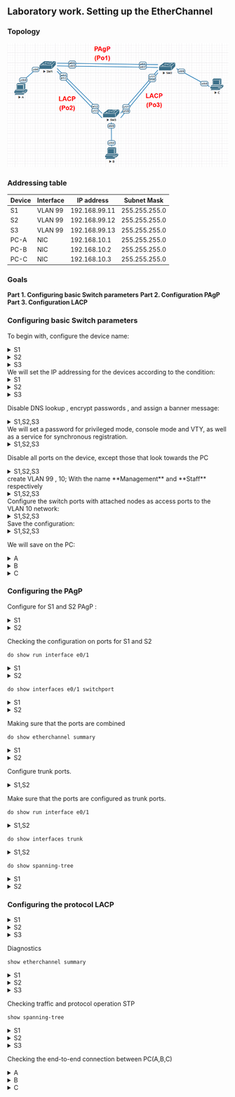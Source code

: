 ## Laboratory work. Setting up the EtherChannel 

### Topology

![](img/Etherchannel.png)

### Addressing table

| Device | Interface | IP address    | Subnet Mask   |
| ------ | --------- | ------------- | ------------- |
| S1     | VLAN 99   | 192.168.99.11 | 255.255.255.0 |
| S2     | VLAN 99   | 192.168.99.12 | 255.255.255.0 |
| S3     | VLAN 99   | 192.168.99.13 | 255.255.255.0 |
| PC-A   | NIC       | 192.168.10.1  | 255.255.255.0 |
| PC-B   | NIC       | 192.168.10.2  | 255.255.255.0 |
| PC-C   | NIC       | 192.168.10.3  | 255.255.255.0 |

### Goals

**Part 1. Configuring basic Switch parameters**
**Part 2. Configuration PAgP**
**Part 3. Configuration LACP**

### Configuring basic Switch parameters

To begin with, configure the device name:

<details>
<summary>S1</summary>
<pre><code>
enable
conf t
hos S1
</code></pre>
</details>
<details>
<summary>S2</summary>
<pre><code>
enable
conf t
hos S2
</code></pre>
</details>
<details>
<summary>S3</summary>
<pre><code>
enable
conf t
hos S3
</code></pre>
</details>
We will set the IP addressing for the devices according to the condition:

<details>
<summary>S1</summary>
<pre><code>
int vla 99
ip addr 192.168.99.11 255.255.255.0
no shut
exit 
</code></pre>
</details>
<details>
<summary>S2</summary>
<pre><code>
int vla 99
ip addr 192.168.99.12 255.255.255.0
no shut
exit 
</code></pre>
</details>
<details>
<summary>S3</summary>
<pre><code>
int vla 99
ip addr 192.168.99.13 255.255.255.0
no shut
exit 
</code></pre>
</details>

Disable DNS lookup , encrypt passwords , and assign a banner message:

<details>
<summary>S1,S2,S3</summary>
<pre><code>
no ip domain-loo
service password-encryption
Banner motd "This is a secure system. Authorized Access Only!" 
</code></pre>
</details>
We will set a password for privileged mode, console mode and VTY, as well as a service for synchronous registration.
<details>
<summary>S1,S2,S3</summary>
<pre><code>
enable secret class
line vty 0 4
logging synchronous
password cisco
login
exit
line con 0
exec-timeout 0 0
logging synchronous
password cisco
login
exit 
</code></pre>
</details>

Disable all ports on the device, except those that look towards the PC
<details>
<summary>S1,S2,S3</summary>
<pre><code>
int ran e0/1-3
shut
int ran e1/0-3
shut 
</code></pre>
</details>
create VLAN 99 , 10; With the name **Management** and **Staff** respectively
<details>
<summary>S1,S2,S3</summary>
<pre><code>
vlan 99
name Management
vlan 10
name Staff 
</code></pre>
</details>
Configure the switch ports with attached nodes as access ports to the VLAN 10 network:
<details>
<summary>S1,S2,S3</summary>
<pre><code>
int e0/0
sw m ac
sw ac vl 10
</code></pre>
</details>
Save the configuration:

<details>
<summary>S1,S2,S3</summary>
<pre><code>
do copy run start
[Enter]
</code></pre>
</details>

We will save on the PC:

<details>
<summary>A</summary>
<pre><code>
ip 192.168.10.1/24
save 
</code></pre>
</details>
<details>
<summary>B</summary>
<pre><code>
 ip 192.168.10.2/24
save 
</code></pre>
</details>
<details>
<summary>C</summary>
<pre><code>
ip 192.168.10.3/24
save 
</code></pre>
</details>

### Configuring the PAgP

Configure for S1 and S2 PAgP :

<details>
<summary>S1</summary>
<pre><code>
int ran e0/1-2
channel-group 1 mode desirable
no shut
exit
</code></pre>
</details>
<details>
<summary>S2</summary>
<pre><code>
int ran e0/1-2
channel-group 1 mode auto
no shut 
exit
</code></pre>
</details>

Checking the configuration on ports for S1 and S2

```
do show run interface e0/1
```
<details>
<summary>S1</summary>
<pre><code>
do show run interface e0/1
!
interface Ethernet0/1
 channel-group 1 mode desirable
end
</code></pre>
</details>
<details>
<summary>S2</summary>
<pre><code>
do show run interface e0/1
!
interface Ethernet0/1
 channel-group 1 mode auto
end
</code></pre>
</details>

```
do show interfaces e0/1 switchport
```

<details>
<summary>S1</summary>
<pre><code>
do show interfaces e0/1 switchport
!
Name: Et0/1
Switchport: Enabled
Administrative Mode: dynamic auto
Operational Mode: static access (member of bundle Po1)
Administrative Trunking Encapsulation: negotiate
Operational Trunking Encapsulation: native
Negotiation of Trunking: On
Access Mode VLAN: 1 (default)
Trunking Native Mode VLAN: 1 (default)
Administrative Native VLAN tagging: enabled
Voice VLAN: none
Administrative private-vlan host-association: none
Administrative private-vlan mapping: none
Administrative private-vlan trunk native VLAN: none
Administrative private-vlan trunk Native VLAN tagging: enabled
Administrative private-vlan trunk encapsulation: dot1q
Administrative private-vlan trunk normal VLANs: none
Administrative private-vlan trunk associations: none
Administrative private-vlan trunk mappings: none
Operational private-vlan: none
Trunking VLANs Enabled: ALL
Pruning VLANs Enabled: 2-1001
Capture Mode Disabled
Capture VLANs Allowed: ALL
!
Protected: false
Appliance trust: none
</code></pre>
</details>
<details>
<summary>S2</summary>
<pre><code>
do show interfaces e0/1 switchport
!
Name: Et0/1
Switchport: Enabled
Administrative Mode: dynamic auto
Operational Mode: static access (member of bundle Po1)
Administrative Trunking Encapsulation: negotiate
Operational Trunking Encapsulation: native
Negotiation of Trunking: On
Access Mode VLAN: 1 (default)
Trunking Native Mode VLAN: 1 (default)
Administrative Native VLAN tagging: enabled
Voice VLAN: none
Administrative private-vlan host-association: none
Administrative private-vlan mapping: none
Administrative private-vlan trunk native VLAN: none
Administrative private-vlan trunk Native VLAN tagging: enabled
Administrative private-vlan trunk encapsulation: dot1q
Administrative private-vlan trunk normal VLANs: none
Administrative private-vlan trunk associations: none
Administrative private-vlan trunk mappings: none
Operational private-vlan: none
Trunking VLANs Enabled: ALL
Pruning VLANs Enabled: 2-1001
Capture Mode Disabled
Capture VLANs Allowed: ALL
!
Protected: false
Appliance trust: none
</code></pre>
</details>

Making sure that the ports are combined

```
do show etherchannel summary
```

<details>
<summary>S1</summary>
<pre><code>
do show etherchannel summary
!
Flags:  
D - down	P - bundled in port-channel
I - stand-alone	s - suspended
H - Hot-standby (LACP only)
R - Layer3      S - Layer2
U - in use      N - not in use, no aggregation
f - failed to allocate aggregator
M - not in use, minimum links not met
m - not in use, port not aggregated due to minimum links not met
u - unsuitable for bundling
w - waiting to be aggregated
d - default port    
A - formed by Auto LAG
!
!
Number of channel-groups in use: 1
Number of aggregators:           1
!
Group  Port-channel  Protocol    Ports
------+-------------+-----------+-----------------------------------------------
1      Po1(SU)         PAgP      Et0/1(P)    Et0/2(P)
</code></pre>
</details>
<details>
<summary>S2</summary>
<pre><code>
do show etherchannel summary
!
Flags:  
D - down	P - bundled in port-channel
I - stand-alone	s - suspended
H - Hot-standby (LACP only)
R - Layer3      S - Layer2
U - in use      N - not in use, no aggregation
f - failed to allocate aggregator
M - not in use, minimum links not met
m - not in use, port not aggregated due to minimum links not met
u - unsuitable for bundling
w - waiting to be aggregated
d - default port    
A - formed by Auto LAG
!
!
Number of channel-groups in use: 1
Number of aggregators:           1
!
Group  Port-channel  Protocol    Ports
------+-------------+-----------+-----------------------------------------------
1      Po1(SU)         PAgP      Et0/1(P)    Et0/2(P)
</code></pre>
</details>

Configure trunk ports.

<details>
<summary>S1,S2</summary>
<pre><code>
interface port-channel 1
switchport trunk encapsulation dot1q
switchport mode trunk
switchport trunk native vlan 99
</code></pre>
</details>

Make sure that the ports are configured as trunk ports.

```
do show run interface e0/1
```

<details>
<summary>S1,S2</summary>
<pre><code>
do show run interface e0/1
!
interface Ethernet0/1
 switchport trunk encapsulation dot1q
 switchport trunk native vlan 99
 switchport mode trunk
 channel-group 1 mode desirable
end
</code></pre>
</details>

```
do show interfaces trunk
```

<details>
<summary>S1,S2</summary>
<pre><code>
do show interfaces trunk
!
Port        Mode             Encapsulation  Status        Native vlan
Po1         on               802.1q         trunking      99
!
Port        Vlans allowed on trunk
Po1         1-4094
!
Port        Vlans allowed and active in management domain
Po1         1,10,99
!
Port        Vlans in spanning tree forwarding state and not pruned
Po1         1,10,99
</code></pre>
</details>

```
do show spanning-tree 
```
<details>
<summary>S1</summary>
<pre><code>
do show spanning-tree
!
VLAN0001
  Spanning tree enabled protocol ieee
  Root ID    Priority    32769
             Address     aabb.cc00.1000
             This bridge is the root
             Hello Time   2 sec  Max Age 20 sec  Forward Delay 15 sec
!
  Bridge ID  Priority    32769  (priority 32768 sys-id-ext 1)
             Address     aabb.cc00.1000
             Hello Time   2 sec  Max Age 20 sec  Forward Delay 15 sec
             Aging Time  300 sec
!
Interface           Role Sts Cost      Prio.Nbr Type
------------------- ---- --- --------- -------- --------------------------------
Po1                 Desg FWD 56        128.65   P2p
!
!
!
VLAN0010
  Spanning tree enabled protocol ieee
  Root ID    Priority    32778
             Address     aabb.cc00.1000
             This bridge is the root
             Hello Time   2 sec  Max Age 20 sec  Forward Delay 15 sec
!
  Bridge ID  Priority    32778  (priority 32768 sys-id-ext 10)
             Address     aabb.cc00.1000
             Hello Time   2 sec  Max Age 20 sec  Forward Delay 15 sec
             Aging Time  300 sec
!
Interface           Role Sts Cost      Prio.Nbr Type
------------------- ---- --- --------- -------- --------------------------------
Et0/0               Desg FWD 100       128.1    P2p
Po1                 Desg FWD 56        128.65   P2p
!
!
!
VLAN0099
  Spanning tree enabled protocol ieee
  Root ID    Priority    32867
             Address     aabb.cc00.1000
             This bridge is the root
             Hello Time   2 sec  Max Age 20 sec  Forward Delay 15 sec
!
  Bridge ID  Priority    32867  (priority 32768 sys-id-ext 99)
             Address     aabb.cc00.1000
             Hello Time   2 sec  Max Age 20 sec  Forward Delay 15 sec
             Aging Time  300 sec
!
Interface           Role Sts Cost      Prio.Nbr Type
------------------- ---- --- --------- -------- --------------------------------
Po1                 Desg FWD 56        128.65   P2p
</code></pre>
</details>

<details>
<summary>S2</summary>
<pre><code>
do show spanning-tree
!
VLAN0001
  Spanning tree enabled protocol ieee
  Root ID    Priority    32769
             Address     aabb.cc00.1000
             Cost        56
             Port        65 (Port-channel1)
             Hello Time   2 sec  Max Age 20 sec  Forward Delay 15 sec
!
  Bridge ID  Priority    32769  (priority 32768 sys-id-ext 1)
             Address     aabb.cc00.2000
             Hello Time   2 sec  Max Age 20 sec  Forward Delay 15 sec
             Aging Time  300 sec
!
Interface           Role Sts Cost      Prio.Nbr Type
------------------- ---- --- --------- -------- --------------------------------
Po1                 Root FWD 56        128.65   P2p
!
!
VLAN0010
  Spanning tree enabled protocol ieee
  Root ID    Priority    32778
             Address     aabb.cc00.1000
             Cost        56
             Port        65 (Port-channel1)
             Hello Time   2 sec  Max Age 20 sec  Forward Delay 15 sec
!
  Bridge ID  Priority    32778  (priority 32768 sys-id-ext 10)
             Address     aabb.cc00.2000
             Hello Time   2 sec  Max Age 20 sec  Forward Delay 15 sec
             Aging Time  300 sec
!
Interface           Role Sts Cost      Prio.Nbr Type
------------------- ---- --- --------- -------- --------------------------------
Et0/0               Desg FWD 100       128.1    P2p
Po1                 Root FWD 56        128.65   P2p
!
!
VLAN0099
  Spanning tree enabled protocol ieee
  Root ID    Priority    32867
             Address     aabb.cc00.1000
             Cost        56
             Port        65 (Port-channel1)
             Hello Time   2 sec  Max Age 20 sec  Forward Delay 15 sec
!
  Bridge ID  Priority    32867  (priority 32768 sys-id-ext 99)
             Address     aabb.cc00.2000
             Hello Time   2 sec  Max Age 20 sec  Forward Delay 15 sec
             Aging Time  300 sec
!
Interface           Role Sts Cost      Prio.Nbr Type
------------------- ---- --- --------- -------- --------------------------------
Po1                 Root FWD 56        128.65   P2p
</code></pre>
</details>

### Configuring the protocol LACP

<details>
<summary>S1</summary>
<pre><code>
!
interface range e1/2-3
switchport trunk encapsulation dot1q
switchport mode trunk
switchport trunk native vlan 99
channel-group 2 mode active
no shutdown
exit
!
</code></pre>
</details>
<details>
<summary>S2</summary>
<pre><code>
interface range e1/0-1
switchport trunk encapsulation dot1q
switchport mode trunk
switchport trunk native vlan 99
channel-group 3 mode passive
no shutdown
exit
</code></pre>
</details>
<details>
<summary>S3</summary>
<pre><code>
interface range e1/2-3
switchport trunk encapsulation dot1q
switchport mode trunk
switchport trunk native vlan 99
channel-group 2 mode passive
no shutdown
exit
!
interface range e1/0-1
switchport trunk encapsulation dot1q
switchport mode trunk
switchport trunk native vlan 99
channel-group 3 mode active
no shutdown
exit
</code></pre>
</details>

Diagnostics

```
show etherchannel summary
```

<details>
<summary>S1</summary>
<pre><code>
show etherchannel summary
...
!
------+-------------+-----------+-----------------------------------------------
1      Po1(SU)         PAgP      Et0/1(P)    Et0/2(P)
2      Po2(SU)         LACP      Et1/2(P)    Et1/3(P)
!
</code></pre>
</details>
<details>
<summary>S2</summary>
<pre><code>
show etherchannel summary
...
!
------+-------------+-----------+-----------------------------------------------
1      Po1(SU)         PAgP      Et0/1(P)    Et0/2(P)
3      Po3(SU)         LACP      Et1/0(P)    Et1/1(P)
!
</code></pre>
</details>
<details>
<summary>S3</summary>
<pre><code>
show etherchannel summary
...
!
------+-------------+-----------+-----------------------------------------------
2      Po2(SU)         LACP      Et1/2(P)    Et1/3(P)
3      Po3(SU)         LACP      Et1/0(P)    Et1/1(P)
!
</code></pre>
</details>

Checking traffic and protocol operation STP

```
show spanning-tree
```

<details>
<summary>S1</summary>
<pre><code>
show spanning-tree
!
VLAN0001
  Spanning tree enabled protocol ieee
  Root ID    Priority    32769
             Address     aabb.cc00.1000
             This bridge is the root
             Hello Time   2 sec  Max Age 20 sec  Forward Delay 15 sec
!
  Bridge ID  Priority    32769  (priority 32768 sys-id-ext 1)
             Address     aabb.cc00.1000
             Hello Time   2 sec  Max Age 20 sec  Forward Delay 15 sec
             Aging Time  300 sec
!
Interface           Role Sts Cost      Prio.Nbr Type
------------------- ---- --- --------- -------- --------------------------------
Po1                 Desg FWD 56        128.65   P2p
Po2                 Desg FWD 56        128.66   P2p
!
!
!
VLAN0010
  Spanning tree enabled protocol ieee
  Root ID    Priority    32778
             Address     aabb.cc00.1000
             This bridge is the root
             Hello Time   2 sec  Max Age 20 sec  Forward Delay 15 sec
!
  Bridge ID  Priority    32778  (priority 32768 sys-id-ext 10)
             Address     aabb.cc00.1000
             Hello Time   2 sec  Max Age 20 sec  Forward Delay 15 sec
             Aging Time  300 sec
!
Interface           Role Sts Cost      Prio.Nbr Type
------------------- ---- --- --------- -------- --------------------------------
Et0/0               Desg FWD 100       128.1    P2p
Po1                 Desg FWD 56        128.65   P2p
Po2                 Desg FWD 56        128.66   P2p
!
!
!
VLAN0099
  Spanning tree enabled protocol ieee
  Root ID    Priority    32867
             Address     aabb.cc00.1000
             This bridge is the root
             Hello Time   2 sec  Max Age 20 sec  Forward Delay 15 sec
!
  Bridge ID  Priority    32867  (priority 32768 sys-id-ext 99)
             Address     aabb.cc00.1000
             Hello Time   2 sec  Max Age 20 sec  Forward Delay 15 sec
             Aging Time  300 sec
!
Interface           Role Sts Cost      Prio.Nbr Type
------------------- ---- --- --------- -------- --------------------------------
Po1                 Desg FWD 56        128.65   P2p
Po2                 Desg FWD 56        128.66   P2p
</code></pre>
</details>
<details>
<summary>S2</summary>
<pre><code>
show spanning-tree
!
VLAN0001
  Spanning tree enabled protocol ieee
  Root ID    Priority    32769
             Address     aabb.cc00.1000
             Cost        56
             Port        65 (Port-channel1)
             Hello Time   2 sec  Max Age 20 sec  Forward Delay 15 sec
!
  Bridge ID  Priority    32769  (priority 32768 sys-id-ext 1)
             Address     aabb.cc00.2000
             Hello Time   2 sec  Max Age 20 sec  Forward Delay 15 sec
             Aging Time  300 sec
!
Interface           Role Sts Cost      Prio.Nbr Type
------------------- ---- --- --------- -------- --------------------------------
Po1                 Root FWD 56        128.65   P2p
Po3                 Desg FWD 56        128.66   P2p
!
!
!
VLAN0010
  Spanning tree enabled protocol ieee
  Root ID    Priority    32778
             Address     aabb.cc00.1000
             Cost        56
             Port        65 (Port-channel1)
             Hello Time   2 sec  Max Age 20 sec  Forward Delay 15 sec
!
  Bridge ID  Priority    32778  (priority 32768 sys-id-ext 10)
             Address     aabb.cc00.2000
             Hello Time   2 sec  Max Age 20 sec  Forward Delay 15 sec
             Aging Time  300 sec
!
Interface           Role Sts Cost      Prio.Nbr Type
------------------- ---- --- --------- -------- --------------------------------
Et0/0               Desg FWD 100       128.1    P2p
Po1                 Root FWD 56        128.65   P2p
Po3                 Desg FWD 56        128.66   P2p
!
!
!
VLAN0099
  Spanning tree enabled protocol ieee
  Root ID    Priority    32867
             Address     aabb.cc00.1000
             Cost        56
             Port        65 (Port-channel1)
             Hello Time   2 sec  Max Age 20 sec  Forward Delay 15 sec
!
  Bridge ID  Priority    32867  (priority 32768 sys-id-ext 99)
             Address     aabb.cc00.2000
             Hello Time   2 sec  Max Age 20 sec  Forward Delay 15 sec
             Aging Time  300 sec
!
Interface           Role Sts Cost      Prio.Nbr Type
------------------- ---- --- --------- -------- --------------------------------
Po1                 Root FWD 56        128.65   P2p
Po3                 Desg FWD 56        128.66   P2p
</code></pre>
</details>
<details>
<summary>S3</summary>
<pre><code>
show spanning-tree
!
VLAN0001
  Spanning tree enabled protocol ieee
  Root ID    Priority    32769
             Address     aabb.cc00.1000
             Cost        56
             Port        65 (Port-channel2)
             Hello Time   2 sec  Max Age 20 sec  Forward Delay 15 sec
!
  Bridge ID  Priority    32769  (priority 32768 sys-id-ext 1)
             Address     aabb.cc00.3000
             Hello Time   2 sec  Max Age 20 sec  Forward Delay 15 sec
             Aging Time  300 sec
!
Interface           Role Sts Cost      Prio.Nbr Type
------------------- ---- --- --------- -------- --------------------------------
Po2                 Root FWD 56        128.65   P2p
Po3                 Altn BLK 56        128.66   P2p
!
!
!
VLAN0010
  Spanning tree enabled protocol ieee
  Root ID    Priority    32778
             Address     aabb.cc00.1000
             Cost        56
             Port        65 (Port-channel2)
             Hello Time   2 sec  Max Age 20 sec  Forward Delay 15 sec
!
  Bridge ID  Priority    32778  (priority 32768 sys-id-ext 10)
             Address     aabb.cc00.3000
             Hello Time   2 sec  Max Age 20 sec  Forward Delay 15 sec
             Aging Time  300 sec
!
Interface           Role Sts Cost      Prio.Nbr Type
------------------- ---- --- --------- -------- --------------------------------
Et0/0               Desg FWD 100       128.1    P2p
Po2                 Root FWD 56        128.65   P2p
Po3                 Altn BLK 56        128.66   P2p
!
!
!
VLAN0099
  Spanning tree enabled protocol ieee
  Root ID    Priority    32867
             Address     aabb.cc00.1000
             Cost        56
             Port        65 (Port-channel2)
             Hello Time   2 sec  Max Age 20 sec  Forward Delay 15 sec
!
  Bridge ID  Priority    32867  (priority 32768 sys-id-ext 99)
             Address     aabb.cc00.3000
             Hello Time   2 sec  Max Age 20 sec  Forward Delay 15 sec
             Aging Time  300 sec
!
Interface           Role Sts Cost      Prio.Nbr Type
------------------- ---- --- --------- -------- --------------------------------
Po2                 Root FWD 56        128.65   P2p
Po3                 Altn BLK 56        128.66   P2p
</code></pre>
</details>

Checking the end-to-end connection between PC(A,B,C)

<details>
<summary>A</summary>
<pre><code>
ping 192.168.10.2
!
84 bytes from 192.168.10.2 icmp_seq=1 ttl=64 time=2.621 ms
84 bytes from 192.168.10.2 icmp_seq=2 ttl=64 time=2.695 ms
84 bytes from 192.168.10.2 icmp_seq=3 ttl=64 time=2.605 ms
84 bytes from 192.168.10.2 icmp_seq=4 ttl=64 time=2.496 ms
84 bytes from 192.168.10.2 icmp_seq=5 ttl=64 time=2.569 ms
!
A> ping 192.168.10.3
!
84 bytes from 192.168.10.3 icmp_seq=1 ttl=64 time=2.087 ms
84 bytes from 192.168.10.3 icmp_seq=2 ttl=64 time=2.509 ms
84 bytes from 192.168.10.3 icmp_seq=3 ttl=64 time=2.598 ms
84 bytes from 192.168.10.3 icmp_seq=4 ttl=64 time=2.327 ms
84 bytes from 192.168.10.3 icmp_seq=5 ttl=64 time=2.718 ms
</code></pre>
</details>
<details>
<summary>B</summary>
<pre><code>
 ping 192.168.10.1
!
84 bytes from 192.168.10.1 icmp_seq=1 ttl=64 time=2.293 ms
84 bytes from 192.168.10.1 icmp_seq=2 ttl=64 time=2.464 ms
84 bytes from 192.168.10.1 icmp_seq=3 ttl=64 time=2.342 ms
84 bytes from 192.168.10.1 icmp_seq=4 ttl=64 time=2.445 ms
84 bytes from 192.168.10.1 icmp_seq=5 ttl=64 time=1.604 ms
!
B> ping 192.168.10.3
!
84 bytes from 192.168.10.3 icmp_seq=1 ttl=64 time=4.133 ms
84 bytes from 192.168.10.3 icmp_seq=2 ttl=64 time=3.311 ms
84 bytes from 192.168.10.3 icmp_seq=3 ttl=64 time=3.629 ms
84 bytes from 192.168.10.3 icmp_seq=4 ttl=64 time=1.743 ms
84 bytes from 192.168.10.3 icmp_seq=5 ttl=64 time=2.894 ms
</code></pre>
</details>
<details>
<summary>C</summary>
<pre><code>
ping 192.168.10.1
!
84 bytes from 192.168.10.1 icmp_seq=1 ttl=64 time=2.229 ms
84 bytes from 192.168.10.1 icmp_seq=2 ttl=64 time=2.091 ms
84 bytes from 192.168.10.1 icmp_seq=3 ttl=64 time=1.395 ms
84 bytes from 192.168.10.1 icmp_seq=4 ttl=64 time=1.397 ms
84 bytes from 192.168.10.1 icmp_seq=5 ttl=64 time=2.571 ms
!
VPCS> ping 192.168.10.2
!
84 bytes from 192.168.10.2 icmp_seq=1 ttl=64 time=3.392 ms
84 bytes from 192.168.10.2 icmp_seq=2 ttl=64 time=3.415 ms
84 bytes from 192.168.10.2 icmp_seq=3 ttl=64 time=1.698 ms
84 bytes from 192.168.10.2 icmp_seq=4 ttl=64 time=3.117 ms
84 bytes from 192.168.10.2 icmp_seq=5 ttl=64 time=1.612 ms
</code></pre>
</details>
